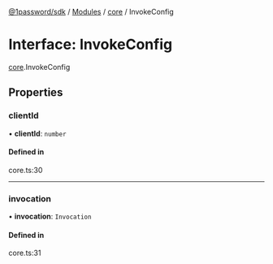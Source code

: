 [@1password/sdk](../README.md) / [Modules](../modules.md) / [core](../modules/core.md) / InvokeConfig

# Interface: InvokeConfig

[core](../modules/core.md).InvokeConfig

## Properties

### clientId

• **clientId**: `number`

#### Defined in

core.ts:30

___

### invocation

• **invocation**: `Invocation`

#### Defined in

core.ts:31
